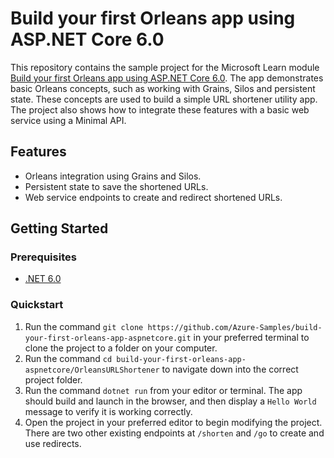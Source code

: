 # Build your first Orleans app using ASP.NET Core 6.0

This repository contains the sample project for the Microsoft Learn module [Build your first Orleans app using ASP.NET Core 6.0](https://docs.microsoft.com/en-us/learn/modules/orleans-build-your-first-app/3-exercise-setting-up-project). The app demonstrates basic Orleans concepts, such as working with Grains, Silos and persistent state. These concepts are used to build a simple URL shortener utility app. The project also shows how to integrate these features with a basic web service using a Minimal API.

## Features

* Orleans integration using Grains and Silos.
* Persistent state to save the shortened URLs.
* Web service endpoints to create and redirect shortened URLs.

## Getting Started

### Prerequisites

- [.NET 6.0](http://dotnet.microsoft.com)

### Quickstart

1. Run the command `git clone https://github.com/Azure-Samples/build-your-first-orleans-app-aspnetcore.git` in your preferred terminal to clone the project to a folder on your computer.
1. Run the command `cd build-your-first-orleans-app-aspnetcore/OrleansURLShortener` to navigate down into the correct project folder.
1. Run the command `dotnet run` from your editor or terminal. The app should build and launch in the browser, and then display a `Hello World` message to verify it is working correctly.
1. Open the project in your preferred editor to begin modifying the project. There are two other existing endpoints at `/shorten` and `/go` to create and use redirects.
